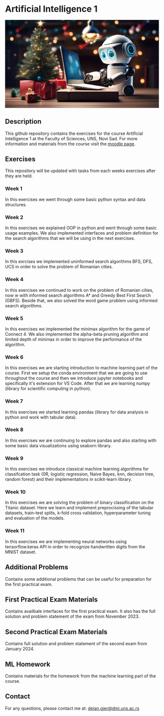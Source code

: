 # Artificial Intelligence 1

![Background Image](gen_bg.jpg)

## Description

This github repository contains the exercises for the course Artificial Intelligence 1 at the Faculty of Sciences, UNS, Novi Sad.
For more information and materials from the course visit the 
[moodle page](https://moodle.pmf.uns.ac.rs/course/view.php?id=1631).

## Exercises

This repository will be updated with tasks from each weeks exercises after they are held.

### Week 1

In this exercises we went through some basic python syntax and data structures.

### Week 2

In this exercises we explained OOP in python and went through some basic usage examples. We also implemented interfaces and problem definition for the search
algorithms that we will be using in the next exercises.

### Week 3

In this exrcises we implemented uninformed search algorithms BFS, DFS, UCS in order to solve the problem of Romanian cities.

### Week 4
In this exercises we continued to work on the problem of Romanian cities, now w
with informed search algorithms A* and Greedy Best First Search (GBFS).
Beside that, we also solved the word game problem using informed search algorithms.

### Week 5
In this exercises we implemented the minimax algorithm for the game of Connect 4. We also implemented the alpha-beta pruning algorithm and limited depth of minimax in order to improve the performance of the algorithm.

### Week 6
In this exercises we are starting introduction to machine learning part of the course. 
First we setup the conda environment that we are going to use throughout the course and then we introduce jupyter notebooks and specifically it's extension for VS Code. After that we are learning numpy (library for scientific computing in python).

### Week 7
In this exercises we started learning pandas (library for data analysis in python and work with tabular data). 

### Week 8
In this exercises we are continuing to explore pandas and also starting with
some basic data visualizations using seaborn library.

### Week 9
In this exercises we introduce classical machine learning algorithms for classifcation task (0R, logistic regression, Naive Bayes, knn, decision tree, random forest) and their implementations in scikit-learn library. 

### Week 10
In this exercises we are solving the problem of binary classification on the Titanic dataset. Here we learn and implement preprocissing of the tabular datasets, train-test splits, k-fold cross validation, hyperparameter tuning and evaluation of the models.

### Week 11
In this exercises we are implementing neural networks using tensorflow.keras API in order to recognize handwritten digits from the MNIST dataset.

## Additional Problems

Contains some additional problems that can be useful for preparation for the first practical exam.

## First Practical Exam Materials

Contains availbale interfaces for the first practical exam. It also has the full solution and problem statement of the exam from November 2023.

## Second Practical Exam Materials

Contains full solution and problem statement of the second exam from January 2024.

## ML Homework

Contains materials for the homework from the machine learning part of the course.

## Contact

For any questions, please contact me at: [dejan.gjer@dmi.uns.ac.rs](mailto:dejan.gjer@dmi.uns.ac.rs)